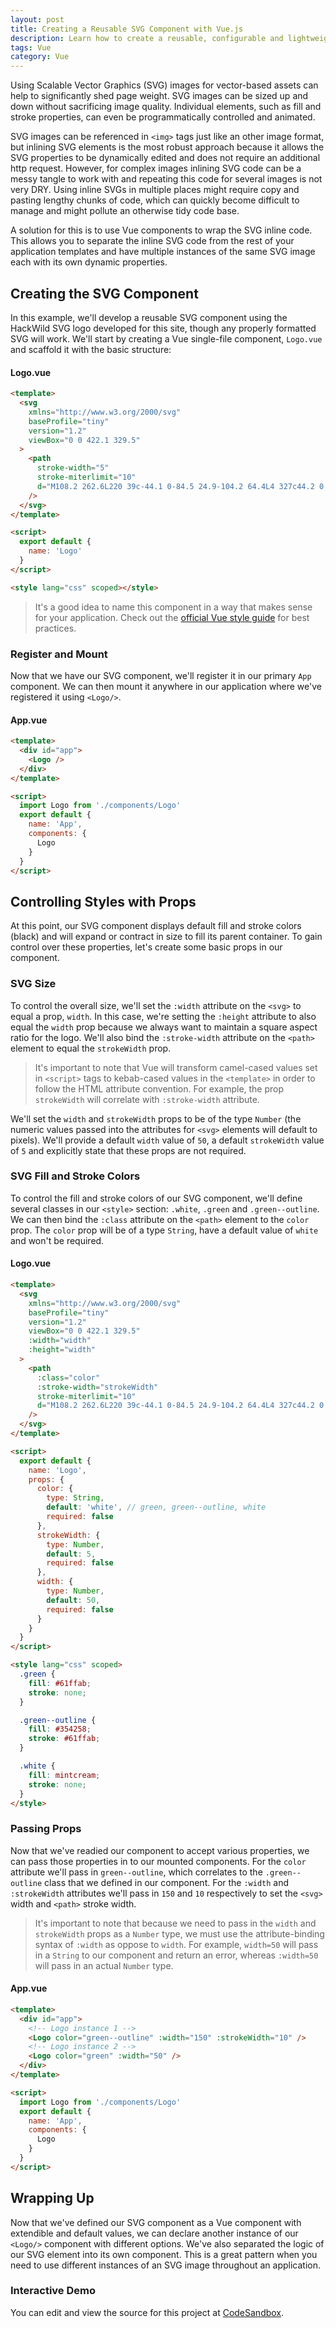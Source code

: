 ```yaml
---
layout: post
title: Creating a Reusable SVG Component with Vue.js
description: Learn how to create a reusable, configurable and lightweight SVG component using Vue Single File Components.
tags: Vue
category: Vue
---
```


Using Scalable Vector Graphics (SVG) images for vector-based assets can help to significantly shed page weight. SVG images can be sized up and down without sacrificing image quality. Individual elements, such as fill and stroke properties, can even be programmatically controlled and animated.

SVG images can be referenced in `<img>` tags just like an other image format, but inlining SVG elements is the most robust approach because it allows the SVG properties to be dynamically edited and does not require an additional http request. However, for complex images inlining SVG code can be a messy tangle to work with and repeating this code for several images is not very DRY. Using inline SVGs in multiple places might require copy and pasting lengthy chunks of code, which can quickly become difficult to manage and might pollute an otherwise tidy code base.

A solution for this is to use Vue components to wrap the SVG inline code. This allows you to separate the inline SVG code from the rest of your application templates and have multiple instances of the same SVG image each with its own dynamic properties.

## Creating the SVG Component

In this example, we'll develop a reusable SVG component using the HackWild SVG logo developed for this site, though any properly formatted SVG will work. We'll start by creating a Vue single-file component, `Logo.vue` and scaffold it with the basic structure:

#### Logo.vue

```html
<template>
  <svg
    xmlns="http://www.w3.org/2000/svg"
    baseProfile="tiny"
    version="1.2"
    viewBox="0 0 422.1 329.5"
  >
    <path
      stroke-width="5"
      stroke-miterlimit="10"
      d="M108.2 262.6L220 39c-44.1 0-84.5 24.9-104.2 64.4L4 327c44.2 0 84.5-24.9 104.2-64.4zM306.2 226.1L418 2.5c-44.1 0-84.5 24.9-104.2 64.4L202 290.5c44.2 0 84.5-24.9 104.2-64.4z"
    />
  </svg>
</template>

<script>
  export default {
    name: 'Logo'
  }
</script>

<style lang="css" scoped></style>
```

> It's a good idea to name this component in a way that makes sense for your application. Check out the [official Vue style guide](https://vuejs.org/v2/style-guide/) for best practices.

### Register and Mount

Now that we have our SVG component, we'll register it in our primary `App` component. We can then mount it anywhere in our application where we've registered it using `<Logo/>`.

#### App.vue

```html
<template>
  <div id="app">
    <Logo />
  </div>
</template>

<script>
  import Logo from './components/Logo'
  export default {
    name: 'App',
    components: {
      Logo
    }
  }
</script>
```

## Controlling Styles with Props

At this point, our SVG component displays default fill and stroke colors (black) and will expand or contract in size to fill its parent container. To gain control over these properties, let's create some basic props in our component.

### SVG Size

To control the overall size, we'll set the `:width` attribute on the `<svg>` to equal a prop, `width`. In this case, we're setting the `:height` attribute to also equal the `width` prop because we always want to maintain a square aspect ratio for the logo. We'll also bind the `:stroke-width` attribute on the `<path>` element to equal the `strokeWidth` prop.

> It's important to note that Vue will transform camel-cased values set in `<script>` tags to kebab-cased values in the `<template>` in order to follow the HTML attribute convention. For example, the prop `strokeWidth` will correlate with `:stroke-width` attribute.

We'll set the `width` and `strokeWidth` props to be of the type `Number` (the numeric values passed into the attributes for `<svg>` elements will default to pixels). We'll provide a default `width` value of `50`, a default `strokeWidth` value of `5` and explicitly state that these props are not required.

### SVG Fill and Stroke Colors

To control the fill and stroke colors of our SVG component, we'll define several classes in our `<style>` section: `.white`, `.green` and `.green--outline`. We can then bind the `:class` attribute on the `<path>` element to the `color` prop. The `color` prop will be of a type `String`, have a default value of `white` and won't be required.

#### Logo.vue

```html
<template>
  <svg
    xmlns="http://www.w3.org/2000/svg"
    baseProfile="tiny"
    version="1.2"
    viewBox="0 0 422.1 329.5"
    :width="width"
    :height="width"
  >
    <path
      :class="color"
      :stroke-width="strokeWidth"
      stroke-miterlimit="10"
      d="M108.2 262.6L220 39c-44.1 0-84.5 24.9-104.2 64.4L4 327c44.2 0 84.5-24.9 104.2-64.4zM306.2 226.1L418 2.5c-44.1 0-84.5 24.9-104.2 64.4L202 290.5c44.2 0 84.5-24.9 104.2-64.4z"
    />
  </svg>
</template>

<script>
  export default {
    name: 'Logo',
    props: {
      color: {
        type: String,
        default: 'white', // green, green--outline, white
        required: false
      },
      strokeWidth: {
        type: Number,
        default: 5,
        required: false
      },
      width: {
        type: Number,
        default: 50,
        required: false
      }
    }
  }
</script>

<style lang="css" scoped>
  .green {
    fill: #61ffab;
    stroke: none;
  }

  .green--outline {
    fill: #354258;
    stroke: #61ffab;
  }

  .white {
    fill: mintcream;
    stroke: none;
  }
</style>
```

### Passing Props

Now that we've readied our component to accept various properties, we can pass those properties in to our mounted components. For the `color` attribute we'll pass in `green--outline`, which correlates to the `.green--outline` class that we defined in our component. For the `:width` and `:strokeWidth` attributes we'll pass in `150` and `10` respectively to set the `<svg>` width and `<path>` stroke width.

> It's important to note that because we need to pass in the `width` and `strokeWidth` props as a `Number` type, we must use the attribute-binding syntax of `:width` as oppose to `width`. For example, `width=50` will pass in a `String` to our component and return an error, whereas `:width=50` will pass in an actual `Number` type.

#### App.vue

```html
<template>
  <div id="app">
    <!-- Logo instance 1 -->
    <Logo color="green--outline" :width="150" :strokeWidth="10" />
    <!-- Logo instance 2 -->
    <Logo color="green" :width="50" />
  </div>
</template>

<script>
  import Logo from './components/Logo'
  export default {
    name: 'App',
    components: {
      Logo
    }
  }
</script>
```

## Wrapping Up

Now that we've defined our SVG component as a Vue component with extendible and default values, we can declare another instance of our `<Logo/>` component with different options. We've also separated the logic of our SVG element into its own component. This is a great pattern when you need to use different instances of an SVG image throughout an application.

### Interactive Demo

You can edit and view the source for this project at <a href="https://codesandbox.io/s/p795vp4x7x" target="_blank" rel="noopener">CodeSandbox</a>.
